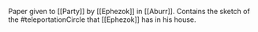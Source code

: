 Paper given to [[Party]] by [[Ephezok]] in [[Aburr]]. Contains the sketch of the #teleportationCircle  that [[Ephezok]] has in his house.